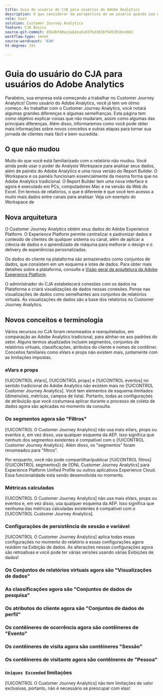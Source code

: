 ```yaml
---
title: Guia do usuário do CJA para usuários do Adobe Analytics
description: O que considerar da perspectiva de um usuário quando sua empresa move dados do Adobe Analytics para o Customer Journey Analytics
role: User
solution: Customer Journey Analytics
feature: CJA Basics
source-git-commit: d5bdbfd0ac2a62ea5a55fbd381bf5453910ce0d1
workflow-type: tm+mt
source-wordcount: '630'
ht-degree: 25%

---
```



# Guia do usuário do CJA para usuários do Adobe Analytics

Parabéns, sua empresa está começando a trabalhar no Customer Journey Analytics! Como usuário do Adobe Analytics, você já tem um ótimo começo. Ao trabalhar com o Customer Journey Analytics, você notará algumas grandes diferenças e algumas semelhanças. Esta página tem como objetivo explicar coisas que não mudaram, assim como algumas das principais diferenças. Além disso, informaremos como você pode obter mais informações sobre novos conceitos e outras etapas para tornar sua jornada de clientes mais fácil e bem-sucedida.

## O que não mudou

Muito do que você está familiarizado com o relatório não mudou. Você ainda pode usar o poder do Analysis Workspace para analisar seus dados, além de painéis do Adobe Analytics e uma nova versão do Report Builder. O Workspace e os painéis funcionam essencialmente da mesma forma que no Adobe Analytics tradicional. O Report Builder tem uma nova interface e agora é executado em PCs, computadores Mac e na versão da Web do Excel. Em termos de relatórios, o que é diferente é que você tem acesso a muito mais dados entre canais para analisar. Veja um exemplo do Workspace de

## Nova arquitetura

O Customer Journey Analytics obtém seus dados do Adobe Experience Platform. O Experience Platform permite centralizar e padronizar dados e conteúdo de clientes de qualquer sistema ou canal, além de aplicar a ciência de dados e o aprendizado de máquina para melhorar o design e o delivery de experiências personalizadas.

Os dados do cliente na plataforma são armazenados como conjuntos de dados, que consistem em um esquema e lotes de dados. Para obter mais detalhes sobre a plataforma, consulte a [Visão geral da arquitetura da Adobe Experience Platform](https://experienceleague.adobe.com/docs/platform-learn/tutorials/intro-to-platform/basic-architecture.html?lang=en).

O administrador do CJA estabelecerá conexões com os dados na Plataforma e criará visualizações de dados nessas conexões. Pense nas visualizações de dados como semelhantes aos conjuntos de relatórios virtuais. As visualizações de dados são a base dos relatórios no Customer Journey Analytics.

## Novos conceitos e terminologia

Vários recursos no CJA foram renomeados e rearquitetados, em comparação ao Adobe Analytics tradicional, para alinhar-se aos padrões do setor. Alguns termos atualizados incluem segmentos, conjuntos de relatórios virtuais, classificações, atributos do cliente e nomes de contêiner. Conceitos familiares como eVars e props não existem mais, juntamente com as limitações impostas.

### eVars e props

[!UICONTROL eVars], [!UICONTROL props] e [!UICONTROL eventos] no sentido tradicional do Adobe Analytics não existem mais no [!UICONTROL Customer Journey Analytics]. Você tem elementos de esquema ilimitados (dimensões, métricas, campos de lista). Portanto, todas as configurações de atribuição que você costumava aplicar durante o processo de coleta de dados agora são aplicadas no momento da consulta.

### Os segmentos agora são &quot;Filtros&quot;

[!UICONTROL O Customer Journey Analytics] não usa mais eVars, props ou eventos e, em vez disso, usa qualquer esquema da AEP. Isso significa que nenhum dos segmentos existentes é compatível com o [!UICONTROL Customer Journey Analytics]. Além disso, os &quot;segmentos&quot; foram renomeados para &quot;filtros&quot;.

Por enquanto, você não pode compartilhar/publicar [!UICONTROL filtros] ([!UICONTROL segmentos]) de [!DNL Customer Journey Analytics] para Experience Platform Unified Profile ou outros aplicativos Experience Cloud. Essa funcionalidade está sendo desenvolvida no momento.

### Métricas calculadas

[!UICONTROL O Customer Journey Analytics] não usa mais eVars, props ou eventos e, em vez disso, usa qualquer esquema da AEP. Isso significa que nenhuma das métricas calculadas existentes é compatível com o [!UICONTROL Customer Journey Analytics].

### Configurações de persistência de sessão e variável

[!UICONTROL O Customer Journey Analytics] aplica todas essas configurações no momento do relatório e essas configurações agora residem na Exibição de dados. As alterações nessas configurações agora são retroativas e você pode ter várias versões usando várias Exibições de dados!

### Os Conjuntos de relatórios virtuais agora são &quot;Visualizações de dados&quot;



### As classificações agora são &quot;Conjuntos de dados de pesquisa&quot;

### Os atributos do cliente agora são &quot;Conjuntos de dados de perfil&quot;


### Os contêineres de ocorrência agora são contêineres de &quot;Evento&quot;

### Os contêineres de visita agora são contêineres &quot;Sessão&quot;

### Os contêineres de visitante agora são contêineres de &quot;Pessoa&quot;

### `Uniques Exceeded` limitações

[!UICONTROL O Customer Journey Analytics] não tem limitações de valor exclusivas, portanto, não é necessário se preocupar com elas!
